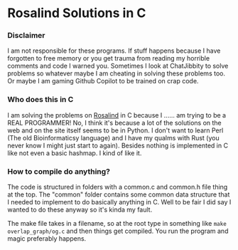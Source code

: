 # Rosalind Solutions in C

### Disclaimer
I am not responsible for these programs. If stuff happens because I have forgotten to free memory or you get trauma from reading my horrible comments and code I warned you. Sometimes I look at ChatJibbity to solve problems so whatever maybe I am cheating in solving these problems too. Or maybe I am gaming Github Copilot to be trained on crap code.

### Who does this in C
I am solving the problems on [Rosalind](https://rosalind.info/problems/list-view/) in C because I ...... am trying to be a REAL PROGRAMMER! No, I think it's because a lot of the solutions on the web and on the site itself seems to be in Python. I don't want to learn Perl (The old Bioinformaticsy language) and I have my qualms with Rust (you never know I might just start to again). Besides nothing is implemented in C like not even a basic hashmap. I kind of like it. 

### How to compile do anything?
The code is structured in folders with a common.c and common.h file thing at the top. The "common" folder contains some common data structure that I needed to implement to do basically anything in C. Well to be fair I did say I wanted to do these anyway so it's kinda my fault.

The make file takes in a filename, so at the root type in something like `make overlap_graph/og.c` and then things get compiled. You run the program and magic preferably happens.